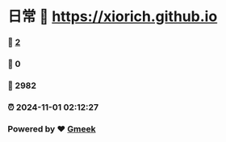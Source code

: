 # 日常 :link: https://xiorich.github.io 
### :page_facing_up: [2](https://xiorich.github.io/tag.html) 
### :speech_balloon: 0 
### :hibiscus: 2982 
### :alarm_clock: 2024-11-01 02:12:27 
### Powered by :heart: [Gmeek](https://github.com/Meekdai/Gmeek)
